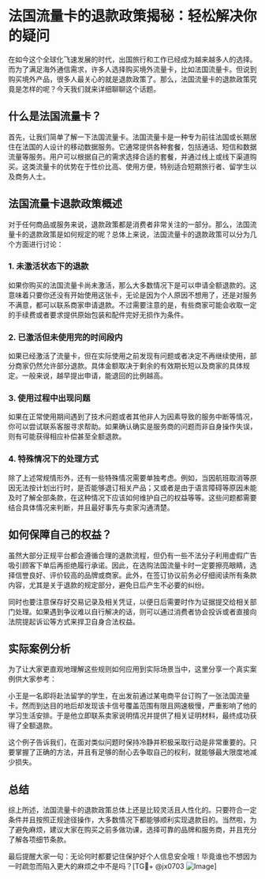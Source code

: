 # 法国流量卡的退款政策揭秘：轻松解决你的疑问

在如今这个全球化飞速发展的时代，出国旅行和工作已经成为越来越多人的选择。而为了满足海外通信需求，许多人选择购买境外流量卡，比如法国流量卡。但说到购买境外产品，很多人最关心的就是退款政策了。那么，法国流量卡的退款政策究竟是怎样的呢？今天我们就来详细聊聊这个话题。

## 什么是法国流量卡？

首先，让我们简单了解一下法国流量卡。法国流量卡是一种专为前往法国或长期居住在法国的人设计的移动数据服务。它通常提供各种套餐，包括通话、短信和数据流量等服务。用户可以根据自己的需求选择合适的套餐，并通过线上或线下渠道购买。这类流量卡的优势在于性价比高、使用方便，特别适合短期旅行者、留学生以及商务人士。

## 法国流量卡退款政策概述

对于任何商品或服务来说，退款政策都是消费者非常关注的一部分。那么，法国流量卡的退款政策是如何规定的呢？总体上来说，法国流量卡的退款政策可以分为几个方面进行讨论：

### 1. 未激活状态下的退款

如果你购买的法国流量卡尚未激活，那么大多数情况下是可以申请全额退款的。这意味着只要你还没有开始使用这张卡，无论是因为个人原因不想用了，还是对服务不满意，都可以联系商家申请退款。不过需要注意的是，有些商家可能会收取一定的手续费或者要求提供原始包装和配件完好无损作为条件。

### 2. 已激活但未使用完的时间段内

如果已经激活了流量卡，但在实际使用之前发现有问题或者决定不再继续使用，部分商家仍然允许部分退款。具体金额取决于剩余的有效期长短以及商家的具体规定。一般来说，越早提出申请，能退回的比例越高。

### 3. 使用过程中出现问题

如果在正常使用期间遇到了技术问题或者其他非人为因素导致的服务中断等情况，你可以尝试联系客服寻求帮助。如果确认确实是服务商的问题而非自身操作失误，则有可能获得相应补偿甚至全额退款。

### 4. 特殊情况下的处理方式

除了上述常规情形外，还有一些特殊情况需要单独考虑。例如，当因航班取消等原因无法按计划出行时，是否能够退订相关产品；又或者是由于语言障碍等原因未能及时了解全部条款，在这种情况下应该如何维护自己的权益等等。这些问题都需要结合具体情况来判断，并且最好事先与卖家沟通清楚。

## 如何保障自己的权益？

虽然大部分正规平台都会遵循合理的退款流程，但仍有一些不法分子利用虚假广告吸引顾客下单后再拒绝履行承诺。因此，在选购法国流量卡时一定要擦亮眼睛，选择信誉良好、评价较高的品牌或商家。此外，在签订协议前务必仔细阅读所有条款内容，尤其是关于退款的规定部分，避免日后产生不必要的纠纷。

同时也要注意保存好交易记录及相关凭证，以便日后需要时作为证据提交给相关部门处理。如果遇到争议难以自行解决的话，则可以通过消费者协会投诉或者直接向法院提起诉讼等方式来捍卫自身合法权益。

## 实际案例分析

为了让大家更直观地理解这些规则如何应用到实际场景当中，这里分享一个真实案例供大家参考：

小王是一名即将赴法留学的学生，在出发前通过某电商平台订购了一张法国流量卡。然而到达目的地后却发现该卡信号覆盖范围有限且网速极慢，严重影响了他的学习生活安排。于是他立即联系卖家说明情况并提供了相关证明材料，最终成功获得了全额退款。

这个例子告诉我们，在面对类似问题时保持冷静并积极采取行动是非常重要的。只要掌握了正确的方法，并且有足够的耐心去争取自己的权利，就能够最大限度地减少损失。

## 总结

综上所述，法国流量卡的退款政策总体上还是比较灵活且人性化的。只要符合一定条件并且按照正规途径操作，大多数情况下都能够顺利实现退款目的。当然啦，为了避免麻烦，建议大家在购买之前多做功课，选择可靠的品牌和服务商，并且充分了解各项细节条款。

最后提醒大家一句：无论何时都要记住保护好个人信息安全哦！毕竟谁也不想因为一时疏忽而陷入更大的麻烦之中不是吗？[TG💪+ @jx0703 ![Image](https://github.com/user-attachments/assets/dbca1d08-cadb-493c-b0ec-ad6f7a83f270)]
